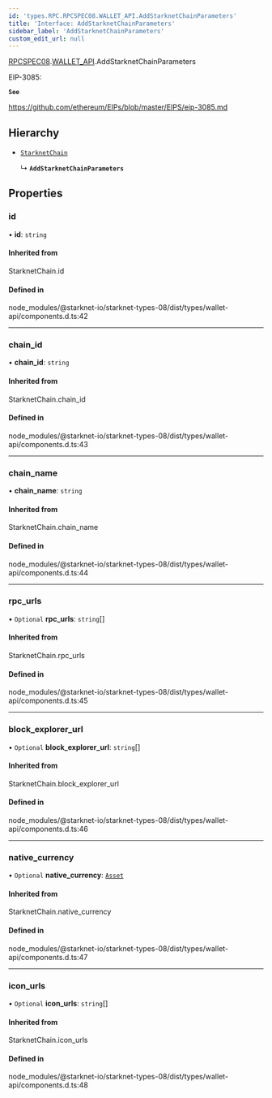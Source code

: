 ```yaml
---
id: 'types.RPC.RPCSPEC08.WALLET_API.AddStarknetChainParameters'
title: 'Interface: AddStarknetChainParameters'
sidebar_label: 'AddStarknetChainParameters'
custom_edit_url: null
---
```


[RPCSPEC08](../namespaces/types.RPC.RPCSPEC08.md).[WALLET_API](../namespaces/types.RPC.RPCSPEC08.WALLET_API.md).AddStarknetChainParameters

EIP-3085:

**`See`**

https://github.com/ethereum/EIPs/blob/master/EIPS/eip-3085.md

## Hierarchy

- [`StarknetChain`](../namespaces/types.RPC.RPCSPEC08.WALLET_API.md#starknetchain)

  ↳ **`AddStarknetChainParameters`**

## Properties

### id

• **id**: `string`

#### Inherited from

StarknetChain.id

#### Defined in

node_modules/@starknet-io/starknet-types-08/dist/types/wallet-api/components.d.ts:42

---

### chain_id

• **chain_id**: `string`

#### Inherited from

StarknetChain.chain_id

#### Defined in

node_modules/@starknet-io/starknet-types-08/dist/types/wallet-api/components.d.ts:43

---

### chain_name

• **chain_name**: `string`

#### Inherited from

StarknetChain.chain_name

#### Defined in

node_modules/@starknet-io/starknet-types-08/dist/types/wallet-api/components.d.ts:44

---

### rpc_urls

• `Optional` **rpc_urls**: `string`[]

#### Inherited from

StarknetChain.rpc_urls

#### Defined in

node_modules/@starknet-io/starknet-types-08/dist/types/wallet-api/components.d.ts:45

---

### block_explorer_url

• `Optional` **block_explorer_url**: `string`[]

#### Inherited from

StarknetChain.block_explorer_url

#### Defined in

node_modules/@starknet-io/starknet-types-08/dist/types/wallet-api/components.d.ts:46

---

### native_currency

• `Optional` **native_currency**: [`Asset`](../namespaces/types.RPC.RPCSPEC08.WALLET_API.md#asset)

#### Inherited from

StarknetChain.native_currency

#### Defined in

node_modules/@starknet-io/starknet-types-08/dist/types/wallet-api/components.d.ts:47

---

### icon_urls

• `Optional` **icon_urls**: `string`[]

#### Inherited from

StarknetChain.icon_urls

#### Defined in

node_modules/@starknet-io/starknet-types-08/dist/types/wallet-api/components.d.ts:48
